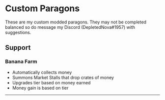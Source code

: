 # Custom Paragons
These are my custom modded paragons. They may not be completed balanced so do message my Discord (DepletedNova#1957) with suggestions.
## Support
### Banana Farm
- Automatically collects money
- Summons Market Stalls that drop crates of money
- Upgrades tier based on money earned
- Money gain is based on tier
---
